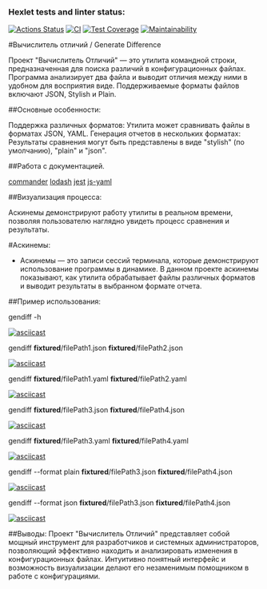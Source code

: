 ### Hexlet tests and linter status:
[![Actions Status](https://github.com/userbairapshi/frontend-project-46/actions/workflows/hexlet-check.yml/badge.svg)](https://github.com/userbairapshi/frontend-project-46/actions) [![CI](https://github.com/userbairapshi/frontend-project-46/actions/workflows/eslnt-test-check.yml/badge.svg)](https://github.com/userbairapshi/frontend-project-46/actions/workflows/eslnt-test-check.yml) [![Test Coverage](https://api.codeclimate.com/v1/badges/daf44fed5c00cdacf56f/test_coverage)](https://codeclimate.com/github/userbairapshi/frontend-project-46/test_coverage) [![Maintainability](https://api.codeclimate.com/v1/badges/daf44fed5c00cdacf56f/maintainability)](https://codeclimate.com/github/userbairapshi/frontend-project-46/maintainability)

#Вычислитель отличий / Generate Difference

Проект "Вычислитель Отличий" — это утилита командной строки, предназначенная для поиска различий в конфигурационных файлах. Программа анализирует два файла и выводит отличия между ними в удобном для восприятия виде. Поддерживаемые форматы файлов включают JSON, Stylish и Plain.

##Основные особенности:

Поддержка различных форматов: Утилита может сравнивать файлы в форматах JSON, YAML.
Генерация отчетов в нескольких форматах: Результаты сравнения могут быть представлены в виде "stylish" (по умолчанию), "plain" и "json".

##Работа с документацией.

[commander](https://www.npmjs.com/package/commander)
[lodash](https://lodash.com)
[jest](https://jestjs.io/ru/)
[js-yaml](https://www.npmjs.com/package/js-yaml)


##Визуализация процесса: 

Аскинемы демонстрируют работу утилиты в реальном времени, позволяя пользователю наглядно увидеть процесс сравнения и результаты.


#Аскинемы:
- Аскинемы — это записи сессий терминала, которые демонстрируют использование программы в динамике. В данном проекте аскинемы показывают, как утилита обрабатывает файлы различных форматов и выводит результаты в выбранном формате отчета.

##Пример использования:

gendiff -h

[![asciicast](https://asciinema.org/a/WrS2oANiXgdcwuGyOp4ufybrP.svg)](https://asciinema.org/a/WrS2oANiXgdcwuGyOp4ufybrP)

gendiff __fixtured__/filePath1.json __fixtured__/filePath2.json

[![asciicast](https://asciinema.org/a/sSz28AvCkLpuoFZxzriDe01uD.svg)](https://asciinema.org/a/sSz28AvCkLpuoFZxzriDe01uD)

gendiff __fixtured__/filePath1.yaml __fixtured__/filePath2.yaml

[![asciicast](https://asciinema.org/a/RA37E4jyODFxrzjnM6vijkMdc.svg)](https://asciinema.org/a/RA37E4jyODFxrzjnM6vijkMdc)

gendiff __fixtured__/filePath3.json __fixtured__/filePath4.json

[![asciicast](https://asciinema.org/a/nr2Pan68zXLqwC3MuuUVErJlz.svg)](https://asciinema.org/a/nr2Pan68zXLqwC3MuuUVErJlz)

gendiff __fixtured__/filePath3.yaml __fixtured__/filePath4.yaml

[![asciicast](https://asciinema.org/a/OLxD8j4TK6S1ymPiOG9Svmbo2.svg)](https://asciinema.org/a/OLxD8j4TK6S1ymPiOG9Svmbo2)

gendiff --format plain __fixtured__/filePath3.json __fixtured__/filePath4.json

[![asciicast](https://asciinema.org/a/6UYYnCE4Z2c9bTqs5STOwMPru.svg)](https://asciinema.org/a/6UYYnCE4Z2c9bTqs5STOwMPru)

gendiff --format json __fixtured__/filePath3.json __fixtured__/filePath4.json

[![asciicast](https://asciinema.org/a/ChEKxlVFaKN5TFQH3hRQvcWKy.svg)](https://asciinema.org/a/ChEKxlVFaKN5TFQH3hRQvcWKy)

##Выводы:
Проект "Вычислитель Отличий" представляет собой мощный инструмент для разработчиков и системных администраторов, позволяющий эффективно находить и анализировать изменения в конфигурационных файлах. Интуитивно понятный интерфейс и возможность визуализации делают его незаменимым помощником в работе с конфигурациями.